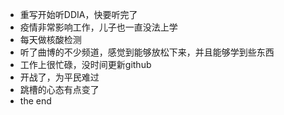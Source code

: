 - 重写开始听DDIA，快要听完了
- 疫情非常影响工作，儿子也一直没法上学
- 每天做核酸检测
- 听了曲博的不少频道，感觉到能够放松下来，并且能够学到些东西
- 工作上很忙碌，没时间更新github
- 开战了，为平民难过
- 跳槽的心态有点变了
- the end